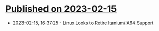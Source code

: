 # [Published on 2023-02-15](index.md)

* [2023-02-15, 16:37:25](https://news.ycombinator.com/item?id=34806313) - [Linux Looks to Retire Itanium&#x2F;IA64 Support](https://www.phoronix.com/news/Linux-Retire-Itanium-IA64-Patch)
